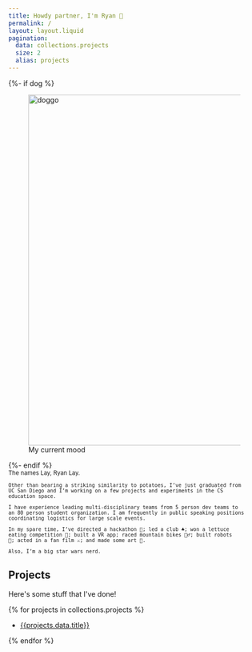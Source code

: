 ```yaml
---
title: Howdy partner, I'm Ryan 🎩
permalink: /
layout: layout.liquid
pagination:
  data: collections.projects
  size: 2
  alias: projects
---
```


<section>
<div class="grid">
  {%- if dog %}
  <figure>
    <img src="{{ dog }}" alt="doggo" width="700" height="700"/>
    <figcaption>My current mood</figcaption>
  </figure>
  {%- endif %}

  <div>
  <small>
    The names Lay, Ryan Lay. 

    Other than bearing a striking similarity to potatoes, I’ve just graduated from 
    UC San Diego and I’m working on a few projects and experiments in the CS 
    education space.

    I have experience leading multi-disciplinary teams from 5 person dev teams to 
    an 80 person student organization. I am frequently in public speaking positions
    coordinating logistics for large scale events.

    In my spare time, I’ve directed a hackathon 🔱; led a club ♣; won a lettuce 
    eating competition 🥬; built a VR app; raced mountain bikes 🚵‍♂️; built robots 
    🤖; acted in a fan film ⚔️; and made some art 🎨.

    Also, I’m a big star wars nerd.
  </small>
  </div>

</div>
</section>

## Projects

Here's some stuff that I've done!

{% for projects in collections.projects %}

- [{{projects.data.title}}]({{projects.url}})

{% endfor %}

<!-- <footer>
  <ul>
    {% for social in socials %}
      <li><a href="{{ social.url }}">{{ social.name }}</a></li>
    {% endfor %}
  </ul>
</footer> -->